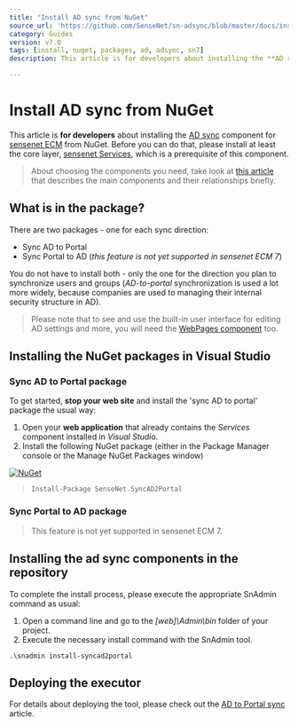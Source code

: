 ```yaml
---
title: "Install AD sync from NuGet"
source_url: 'https://github.com/SenseNet/sn-adsync/blob/master/docs/install-adsync-from-nuget.md'
category: Guides
version: v7.0
tags: [install, nuget, packages, ad, adsync, sn7]
description: This article is for developers about installing the **AD sync** component for sensenet ECM from NuGet. Before you can do that, please install at least the core layer, sensenet Services, which is a prerequisite of this component.

---
```


# Install AD sync from NuGet
This article is **for developers** about installing the [AD sync](/docs/adsync) component for [sensenet ECM](https://github.com/SenseNet) from NuGet. Before you can do that, please install at least the core layer, [sensenet Services](/docs/install-sn-from-nuget), which is a prerequisite of this component.

> About choosing the components you need, take look at [this article](/docs/sensenet-components) that describes the main components and their relationships briefly.

## What is in the package?
There are two packages - one for each sync direction:

- Sync AD to Portal
- Sync Portal to AD (*this feature is not yet supported in sensenet ECM 7*)

You do not have to install both - only the one for the direction you plan to synchronize users and groups (*AD-to-portal* synchronization is used a lot more widely, because companies are used to managing their internal security structure in AD).

> Please note that to see and use the built-in user interface for editing AD settings and more, you will need the [WebPages component](https://github.com/SenseNet/sn-webpages) too. 

## Installing the NuGet packages in Visual Studio
### Sync AD to Portal package
To get started, **stop your web site** and install the 'sync AD to portal' package the usual way:

1. Open your **web application** that already contains the *Services* component installed in *Visual Studio*.
2. Install the following NuGet package (either in the Package Manager console or the Manage NuGet Packages window)

[![NuGet](https://img.shields.io/nuget/v/SenseNet.SyncAD2Portal.svg)](https://www.nuget.org/packages/SenseNet.SyncAD2Portal)

> `Install-Package SenseNet.SyncAD2Portal`

### Sync Portal to AD package
> This feature is not yet supported in sensenet ECM 7.

## Installing the ad sync components in the repository
To complete the install process, please execute the appropriate SnAdmin command as usual:

1. Open a command line and go to the *[web]\Admin\bin* folder of your project.
2. Execute the necessary install command with the SnAdmin tool.

```text
.\snadmin install-syncad2portal
```

## Deploying the executor
For details about deploying the tool, please check out the [AD to Portal sync](/docs/sync-ad-to-portal) article.